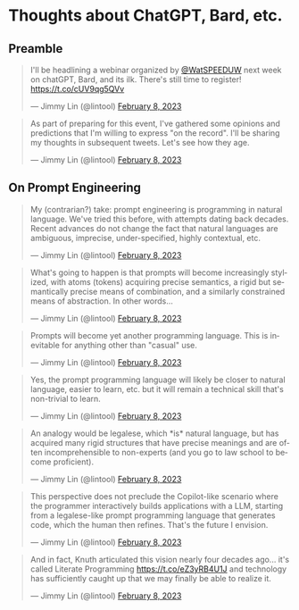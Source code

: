# Thoughts about ChatGPT, Bard, etc.

## Preamble

<blockquote class="twitter-tweet"><p lang="en" dir="ltr">I&#39;ll be headlining a webinar organized by <a href="https://twitter.com/WatSPEEDUW?ref_src=twsrc%5Etfw">@WatSPEEDUW</a> next week on chatGPT, Bard, and its ilk. There&#39;s still time to register! <a href="https://t.co/cUV9qg5QVv">https://t.co/cUV9qg5QVv</a></p>&mdash; Jimmy Lin (@lintool) <a href="https://twitter.com/lintool/status/1623321120274358275?ref_src=twsrc%5Etfw">February 8, 2023</a></blockquote>

<blockquote class="twitter-tweet"><p lang="en" dir="ltr">As part of preparing for this event, I&#39;ve gathered some opinions and predictions that I&#39;m willing to express &quot;on the record&quot;. I&#39;ll be sharing my thoughts in subsequent tweets. Let&#39;s see how they age.</p>&mdash; Jimmy Lin (@lintool) <a href="https://twitter.com/lintool/status/1623321312742588418?ref_src=twsrc%5Etfw">February 8, 2023</a></blockquote>

## On Prompt Engineering

<blockquote class="twitter-tweet"><p lang="en" dir="ltr">My (contrarian?) take: prompt engineering is programming in natural language. We&#39;ve tried this before, with attempts dating back decades. Recent advances do not change the fact that natural languages are ambiguous, imprecise, under-specified, highly contextual, etc.</p>&mdash; Jimmy Lin (@lintool) <a href="https://twitter.com/lintool/status/1623337409248124930?ref_src=twsrc%5Etfw">February 8, 2023</a></blockquote>

<blockquote class="twitter-tweet"><p lang="en" dir="ltr">What&#39;s going to happen is that prompts will become increasingly stylized, with atoms (tokens) acquiring precise semantics, a rigid but semantically precise means of combination, and a similarly constrained means of abstraction. In other words...</p>&mdash; Jimmy Lin (@lintool) <a href="https://twitter.com/lintool/status/1623337656972181504?ref_src=twsrc%5Etfw">February 8, 2023</a></blockquote>

<blockquote class="twitter-tweet"><p lang="en" dir="ltr">Prompts will become yet another programming language. This is inevitable for anything other than &quot;casual&quot; use.</p>&mdash; Jimmy Lin (@lintool) <a href="https://twitter.com/lintool/status/1623337777247952903?ref_src=twsrc%5Etfw">February 8, 2023</a></blockquote>

<blockquote class="twitter-tweet"><p lang="en" dir="ltr">Yes, the prompt programming language will likely be closer to natural language, easier to learn, etc. but it will remain a technical skill that&#39;s non-trivial to learn.</p>&mdash; Jimmy Lin (@lintool) <a href="https://twitter.com/lintool/status/1623337892801118210?ref_src=twsrc%5Etfw">February 8, 2023</a></blockquote>

<blockquote class="twitter-tweet"><p lang="en" dir="ltr">An analogy would be legalese, which *is* natural language, but has acquired many rigid structures that have precise meanings and are often incomprehensible to non-experts (and you go to law school to become proficient).</p>&mdash; Jimmy Lin (@lintool) <a href="https://twitter.com/lintool/status/1623338095037874177?ref_src=twsrc%5Etfw">February 8, 2023</a></blockquote>

<blockquote class="twitter-tweet"><p lang="en" dir="ltr">This perspective does not preclude the Copilot-like scenario where the programmer interactively builds applications with a LLM, starting from a legalese-like prompt programming language that generates code, which the human then refines. That&#39;s the future I envision.</p>&mdash; Jimmy Lin (@lintool) <a href="https://twitter.com/lintool/status/1623338369949306881?ref_src=twsrc%5Etfw">February 8, 2023</a></blockquote>

<blockquote class="twitter-tweet"><p lang="en" dir="ltr">And in fact, Knuth articulated this vision nearly four decades ago... it&#39;s called Literate Programming <a href="https://t.co/eZ3yRB4U1J">https://t.co/eZ3yRB4U1J</a> and technology has sufficiently caught up that we may finally be able to realize it.</p>&mdash; Jimmy Lin (@lintool) <a href="https://twitter.com/lintool/status/1623338536236638212?ref_src=twsrc%5Etfw">February 8, 2023</a></blockquote>

